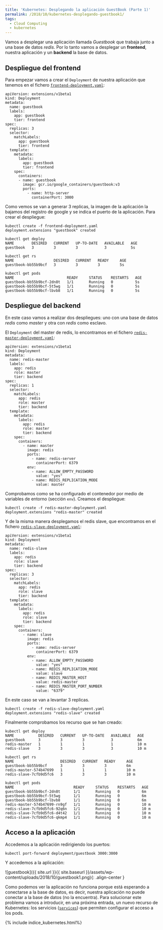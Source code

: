```yaml
---
title: 'Kubernetes: Desplegando la aplicación GuestBook (Parte 1)'
permalink: /2018/10/kubernetes-desplegando-guestbook1/
tags:
  - Cloud Computing
  - kubernetes
---
```

Vamos a desplegar una aplicación llamada *Guestbook* que trabaja junto a una base de datos *redis*. Por lo tanto vamos a desplegar un **frontend**, nuestra aplicación y un **backend** la base de datos.

## Despliegue del frontend

Para empezar vamos a crear el `Deployment` de nuestra aplicación que tenemos en el fichero [`frontend-deployment.yaml`](https://github.com/josedom24/kubernetes/blob/master/ejemplos/guestbook/parte1/frontend-deployment.yaml):

    apiVersion: extensions/v1beta1
    kind: Deployment
    metadata:
      name: guestbook
      labels:
        app: guestbook
        tier: frontend
    spec:
      replicas: 3
      selector:
        matchLabels:
          app: guestbook
          tier: frontend
      template:
        metadata:
          labels:
            app: guestbook
            tier: frontend
        spec:
          containers:
          - name: guestbook
            image: gcr.io/google_containers/guestbook:v3
            ports:
              - name: http-server
                containerPort: 3000

Como vemos se van a generar 3 replicas, la imagen de la aplicación la bajamos del registro de google y se indica el puerto de la aplicación. Para crear el despliegue:

    kubectl create -f frontend-deployment.yaml 
    deployment.extensions "guestbook" created
    
    kubectl get deploy
    NAME        DESIRED   CURRENT   UP-TO-DATE   AVAILABLE   AGE
    guestbook   3         3         3            3           5s
    
    kubectl get rs
    NAME                  DESIRED   CURRENT   READY     AGE
    guestbook-bb55b9bcf   3         3         3         5s
    
    kubectl get pods
    NAME                        READY     STATUS    RESTARTS   AGE
    guestbook-bb55b9bcf-2dn8t   1/1       Running   0          5s
    guestbook-bb55b9bcf-5t5wg   1/1       Running   0          5s
    guestbook-bb55b9bcf-lbvb8   1/1       Running   0          5s

<!--more-->

## Despliegue del backend

En este caso vamos a realizar dos despliegues: uno con una base de datos *redis* como *master* y otra con *redis* como esclavo.

El `Deployment` del master de redis, lo encontramos en el fichero [`redis-master-deployment.yaml`](https://github.com/josedom24/kubernetes/blob/master/ejemplos/guestbook/parte1/redis-master-deployment.yaml):

    apiVersion: extensions/v1beta1
    kind: Deployment
    metadata:
      name: redis-master
      labels:
        app: redis
        role: master
        tier: backend
    spec:
      replicas: 1
      selector:
        matchLabels:
          app: redis
          role: master
          tier: backend
      template:
        metadata:
          labels:
            app: redis
            role: master
            tier: backend
        spec:
          containers:
            - name: master
              image: redis
              ports:
                - name: redis-server
                  containerPort: 6379
              env:
                - name: ALLOW_EMPTY_PASSWORD
                  value: "yes"
                - name: REDIS_REPLICATION_MODE
                  value: master

Comprobamos como se ha configurado el contenedor por medio de variables de entorno (sección `env`). Creamos el despliegue:

    kubectl create -f redis-master-deployment.yaml 
    deployment.extensions "redis-master" created

Y de la misma manera desplegamos el redis slave, que encontramos en el fichero [`redis-slave-deployment.yaml`](https://github.com/josedom24/kubernetes/blob/master/ejemplos/guestbook/parte1/redis-slave-deployment.yaml):

    apiVersion: extensions/v1beta1
    kind: Deployment
    metadata:
      name: redis-slave
      labels:
        app: redis
        role: slave
        tier: backend
    spec:
      replicas: 3
      selector:
        matchLabels:
          app: redis
          role: slave
          tier: backend
      template:
        metadata:
          labels:
            app: redis
            role: slave
            tier: backend
        spec:
          containers:
            - name: slave
              image: redis
              ports:
                - name: redis-server
                  containerPort: 6379
              env:
                - name: ALLOW_EMPTY_PASSWORD
                  value: "yes"
                - name: REDIS_REPLICATION_MODE
                  value: slave
                - name: REDIS_MASTER_HOST
                  value: redis-master
                - name: REDIS_MASTER_PORT_NUMBER
                  value: "6379"

En este caso se van a levantar 3 replicas.

    kubectl create -f redis-slave-deployment.yaml 
    deployment.extensions "redis-slave" created

Finalmente comprobamos los recurso que se han creado:

    kubectl get deploy
    NAME           DESIRED   CURRENT   UP-TO-DATE   AVAILABLE   AGE
    guestbook      3         3         3            3           6m
    redis-master   1         1         1            1           10 m
    redis-slave    3         3         3            3           10 m
    
    kubectl get rs
    NAME                     DESIRED   CURRENT   READY     AGE
    guestbook-bb55b9bcf      3         3         3         6m
    redis-master-574b47699   1         1         1         10 m
    redis-slave-7cfb9d5fc6   3         3         3         10 m
    
    kubectl get pods
    NAME                           READY     STATUS    RESTARTS   AGE
    guestbook-bb55b9bcf-2dn8t      1/1       Running   0          6m
    guestbook-bb55b9bcf-5t5wg      1/1       Running   0          6m
    guestbook-bb55b9bcf-lbvb8      1/1       Running   0          6m
    redis-master-574b47699-rn9gf   1/1       Running   0          10 m
    redis-slave-7cfb9d5fc6-92q6n   1/1       Running   0          10 m
    redis-slave-7cfb9d5fc6-d4t42   1/1       Running   0          10 m
    redis-slave-7cfb9d5fc6-qkmp4   1/1       Running   0          10 m

## Acceso a la aplicación

Accedemos a la aplicación redirigiendo los puertos:

    kubectl port-forward deployment/guestbook 3000:3000

Y accedemos a la aplicación:

![guestbook]({{ site.url }}{{ site.baseurl }}/assets/wp-content/uploads/2018/10/guestbook1.png){: .align-center }

Como podemos ver la aplicación no funciona porque está esperando a conectarse a la base de datos, es decir, nuestra aplicación no puede conectar a la base de datos (no la encuentra). Para solucionar este problema vamos a introducir, en una próxima entrada, un nuevo recurso de Kubernetes: los servicios ([`services`](https://kubernetes.io/docs/concepts/services-networking/service/)) que permiten configurar el acceso a los pods.

{% include indice_kubernetes.html%}